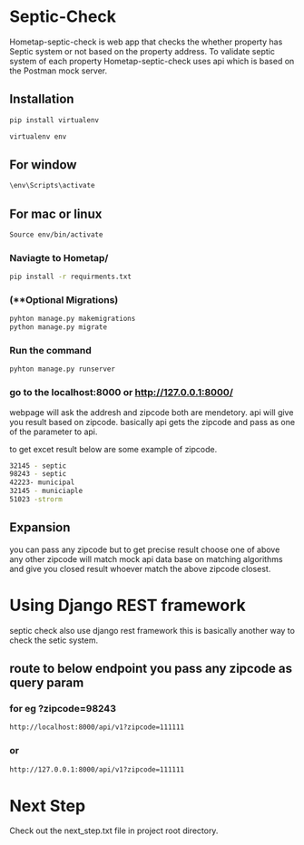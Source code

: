 # Septic-Check
Hometap-septic-check is web app that checks the whether property has Septic system or not based on the property address.
To validate septic system of each property Hometap-septic-check uses api which is based on the Postman mock server.

## Installation


```bash
pip install virtualenv
```
```bash
virtualenv env 
```
## For window
```bash
\env\Scripts\activate
```
## For mac or linux
```bash
Source env/bin/activate
```

### Naviagte to Hometap/
```bash
pip install -r requirments.txt
```

### (**Optional Migrations)
```bash
pyhton manage.py makemigrations
python manage.py migrate
```
### Run the command
```bash
pyhton manage.py runserver 
```
### go to the localhost:8000 or http://127.0.0.1:8000/
webpage will ask the addresh and zipcode both are mendetory.
api will give you result based on zipcode. basically api gets the zipcode and pass as one of the parameter to api.

to get excet result below are some example of zipcode.
```bash
32145 - septic
98243 - septic
42223- municipal
32145 - municiaple
51023 -strorm 
```
## Expansion 
you can pass any zipcode but to get precise result choose one of above any other zipcode will match 
mock api data base on matching algorithms and give you closed result whoever match the above zipcode closest.


# Using Django REST framework
septic check also use django rest framework this is basically another way to check the setic system.

## route to below endpoint you pass any zipcode as query param 
### for eg ?zipcode=98243

```bash
http://localhost:8000/api/v1?zipcode=111111 
```
### or 
```bash
http://127.0.0.1:8000/api/v1?zipcode=111111
```

# Next Step
Check out the next_step.txt file in project root directory.
 
